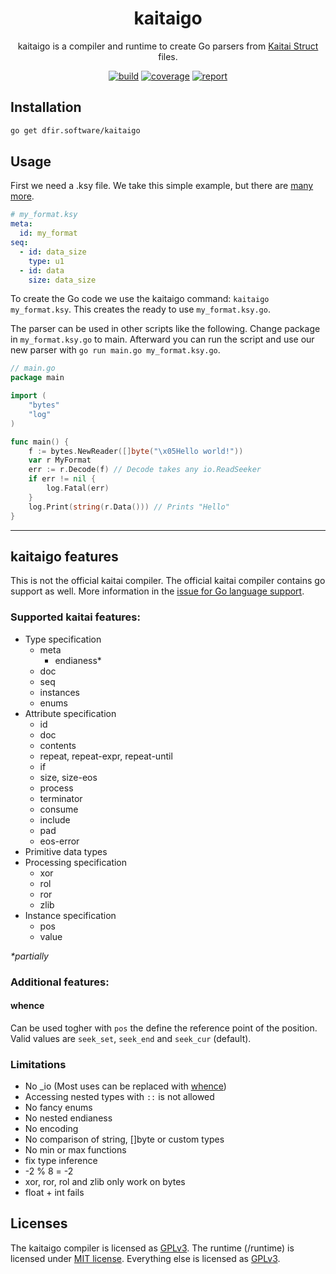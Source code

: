 <h1 align="center">kaitaigo</h1>

<p align="center">kaitaigo is a compiler and runtime to create Go parsers from <a href="http://kaitai.io/">Kaitai Struct</a> files.</p>

<p  align="center">
<a href="https://github.com/cugu/kaitaigo"><img src="https://img.shields.io/azure-devops/build/cugu/dfir/1" alt="build" /></a>
<a href="https://codecov.io/gh/cugu/kaitaigo"><img src="https://codecov.io/gh/cugu/kaitaigo/branch/master/graph/badge.svg" alt="coverage" /></a>
<a href="https://goreportcard.com/report/dfir.software/kaitaigo"><img src="https://goreportcard.com/badge/dfir.software/kaitaigo" alt="report" /></a>
</p>

## Installation

```sh
go get dfir.software/kaitaigo
```

## Usage

First we need a .ksy file. We take this simple example, but there are [many more](http://formats.kaitai.io/).

```yaml
# my_format.ksy
meta:
  id: my_format
seq:
  - id: data_size
    type: u1
  - id: data
    size: data_size
```

To create the Go code we use the kaitaigo command: `kaitaigo my_format.ksy`. This creates the ready to use `my_format.ksy.go`.

The parser can be used in other scripts like the following. Change package in `my_format.ksy.go` to main. Afterward you can run the script and use our new parser with `go run main.go my_format.ksy.go`.

```go
// main.go
package main

import (
	"bytes"
	"log"
)

func main() {
	f := bytes.NewReader([]byte("\x05Hello world!"))
	var r MyFormat
	err := r.Decode(f) // Decode takes any io.ReadSeeker
	if err != nil {
		log.Fatal(err)
	}
	log.Print(string(r.Data())) // Prints "Hello"
}
```

---

## kaitaigo features

This is not the official kaitai compiler. The official kaitai compiler contains go support as well.
More information in the [issue for Go language support](https://github.com/kaitai-io/kaitai_struct/issues/146).

### Supported kaitai features:

- Type specification
  - meta
    - endianess*
  - doc
  - seq
  - instances
  - enums
- Attribute specification
  - id
  - doc
  - contents
  - repeat, repeat-expr, repeat-until
  - if
  - size, size-eos
  - process
  - terminator
  - consume
  - include
  - pad
  - eos-error
- Primitive data types
- Processing specification
  - xor
  - rol
  - ror
  - zlib
- Instance specification
  - pos
  - value

_*partially_

### Additional features:

#### whence

Can be used togher with `pos` the define the reference point of the position. Valid values are `seek_set`, `seek_end` and `seek_cur` (default).

### Limitations

- No _io (Most uses can be replaced with [whence](#whence))
- Accessing nested types with `::` is not allowed
- No fancy enums
- No nested endianess
- No encoding
- No comparison of string, []byte or custom types
- No min or max functions
- fix type inference
- -2 % 8 = -2
- xor, ror, rol and zlib only work on bytes
- float + int fails

## Licenses

The kaitaigo compiler is licensed as [GPLv3](licences/gpl-3.0.txt).
The runtime (/runtime) is licensed under [MIT license](licences/mit.txt).
Everything else is licensed as [GPLv3](licences/gpl-3.0.txt).
